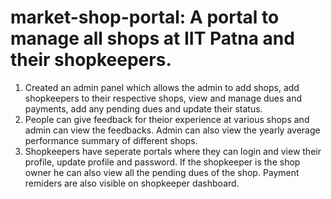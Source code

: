 # market-shop-portal: A portal to manage all shops at IIT Patna and their shopkeepers. 
1) Created an admin panel which allows the admin to add shops, add shopkeepers to their respective shops, view and manage dues and payments, add any pending dues and update their status.
2) People can give feedback for theior experience at various shops and admin can view the feedbacks. Admin can also view the yearly average performance summary of different shops.
3) Shopkeepers have seperate portals where they can login and view their profile, update profile and password. If the shopkeeper is the shop owner he can also view all the pending dues of the shop. Payment remiders are also visible on shopkeeper dashboard.
